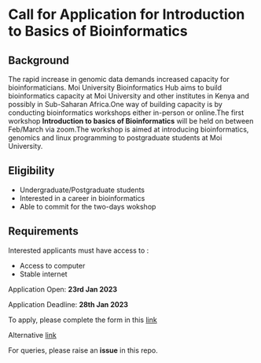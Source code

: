 # Call for Application for Introduction to Basics of Bioinformatics
## Background
The rapid increase in genomic data demands increased capacity for bioinformaticians. Moi University Bioinformatics Hub aims to build bioinformatics capacity at Moi University and other institutes in Kenya and possibly in Sub-Saharan Africa.One way of building capacity is by conducting bioinformatics workshops either in-person or online.The first workshop **Introduction to basics of Bioinformatics** will be held on between Feb/March via zoom.The workshop is aimed at introducing bioinformatics, genomics and linux programming to postgraduate students at Moi University.
## Eligibility
* Undergraduate/Postgraduate students
* Interested in a career in bioinformatics
* Able to commit for the two-days wokshop
## Requirements
Interested applicants must have access to :
* Access to computer
* Stable internet

Application Open: **23rd Jan 2023**

Application Deadline: **28th Jan 2023**

To apply, please complete the form in this [link](https://docs.google.com/forms/d/e/1FAIpQLSdyQlQcK94859OnfyTFh43fobQaOccwLP74YvnJak6frqY6RA/viewform?usp=sf_link)

Alternative [link](https://docs.google.com/forms/d/e/1FAIpQLSdqUUTa06zuDCxGmoS2JkBh9DoGna9i912H5WDFbLa3l49DqQ/viewform?usp=pp_url)

For queries, please raise an **issue** in this repo.
